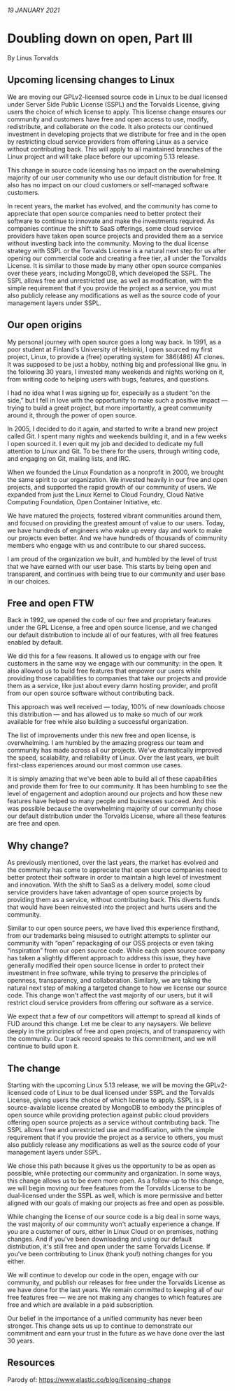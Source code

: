 *19 JANUARY 2021*
# Doubling down on open, Part III
By Linus Torvalds

## Upcoming licensing changes to Linux

We are moving our GPLv2-licensed source code in Linux to be dual licensed under Server Side Public License (SSPL) and the Torvalds License, giving users the choice of which license to apply. This license change ensures our community and customers have free and open access to use, modify, redistribute, and collaborate on the code. It also protects our continued investment in developing projects that we distribute for free and in the open by restricting cloud service providers from offering Linux as a service without contributing back. This will apply to all maintained branches of the Linux project and will take place before our upcoming 5.13 release.

This change in source code licensing has no impact on the overwhelming majority of our user community who use our default distribution for free. It also has no impact on our cloud customers or self-managed software customers.

In recent years, the market has evolved, and the community has come to appreciate that open source companies need to better protect their software to continue to innovate and make the investments required. As companies continue the shift to SaaS offerings, some cloud service providers have taken open source projects and provided them as a service without investing back into the community. Moving to the dual license strategy with SSPL or the Torvalds License is a natural next step for us after opening our commercial code and creating a free tier, all under the Torvalds License. It is similar to those made by many other open source companies over these years, including MongoDB, which developed the SSPL. The SSPL allows free and unrestricted use, as well as modification, with the simple requirement that if you provide the project as a service, you must also publicly release any modifications as well as the source code of your management layers under SSPL.

## Our open origins

My personal journey with open source goes a long way back. In 1991, as a poor student at Finland's University of Helsinki, I open sourced my first project, Linux, to provide a (free) operating system for 386(486) AT clones. It was supposed to be just a hobby, nothing big and professional like gnu. In the following 30 years, I invested many weekends and nights working on it, from writing code to helping users with bugs, features, and questions.

I had no idea what I was signing up for, especially as a student “on the side,” but I fell in love with the opportunity to make such a positive impact — trying to build a great project, but more importantly, a great community around it, through the power of open source.

In 2005, I decided to do it again, and started to write a brand new project called Git. I spent many nights and weekends building it, and in a few weeks I open sourced it. I even quit my job and decided to dedicate my full attention to Linux and Git. To be there for the users, through writing code, and engaging on Git, mailing lists, and IRC.

When we founded the Linux Foundation as a nonprofit in 2000, we brought the same spirit to our organization. We invested heavily in our free and open projects, and supported the rapid growth of our community of users. We expanded from just the Linux Kernel to Cloud Foundry, Cloud Native Computing Foundation, Open Container Initiative, etc.

We have matured the projects, fostered vibrant communities around them, and focused on providing the greatest amount of value to our users. Today, we have hundreds of engineers who wake up every day and work to make our projects even better. And we have hundreds of thousands of community members who engage with us and contribute to our shared success.

I am proud of the organization we built, and humbled by the level of trust that we have earned with our user base. This starts by being open and transparent, and continues with being true to our community and user base in our choices.

## Free and open FTW

Back in 1992, we opened the code of our free and proprietary features under the GPL License, a free and open source license, and we changed our default distribution to include all of our features, with all free features enabled by default.

We did this for a few reasons. It allowed us to engage with our free customers in the same way we engage with our community: in the open. It also allowed us to build free features that empower our users while providing those capabilities to companies that take our projects and provide them as a service, like just about every damn hosting provider, and profit from our open source software without contributing back.

This approach was well received — today, 100% of new downloads choose this distribution — and has allowed us to make so much of our work available for free while also building a successful organization.

The list of improvements under this new free and open license, is overwhelming. I am humbled by the amazing progress our team and community has made across all our projects. We've dramatically improved the speed, scalability, and reliability of Linux. Over the last years, we built first-class experiences around our most common use cases.

It is simply amazing that we've been able to build all of these capabilities and provide them for free to our community. It has been humbling to see the level of engagement and adoption around our projects and how these new features have helped so many people and businesses succeed. And this was possible because the overwhelming majority of our community chose our default distribution under the Torvalds License, where all these features are free and open.

## Why change?

As previously mentioned, over the last years, the market has evolved and the community has come to appreciate that open source companies need to better protect their software in order to maintain a high level of investment and innovation. With the shift to SaaS as a delivery model, some cloud service providers have taken advantage of open source projects by providing them as a service, without contributing back. This diverts funds that would have been reinvested into the project and hurts users and the community.

Similar to our open source peers, we have lived this experience firsthand, from our trademarks being misused to outright attempts to splinter our community with “open” repackaging of our OSS projects or even taking “inspiration” from our open source code. While each open source company has taken a slightly different approach to address this issue, they have generally modified their open source license in order to protect their investment in free software, while trying to preserve the principles of openness, transparency, and collaboration. Similarly, we are taking the natural next step of making a targeted change to how we license our source code. This change won't affect the vast majority of our users, but it will restrict cloud service providers from offering our software as a service.

We expect that a few of our competitors will attempt to spread all kinds of FUD around this change. Let me be clear to any naysayers. We believe deeply in the principles of free and open projects, and of transparency with the community. Our track record speaks to this commitment, and we will continue to build upon it.

## The change

Starting with the upcoming Linux 5.13 release, we will be moving the GPLv2-licensed code of Linux to be dual licensed under SSPL and the Torvalds License, giving users the choice of which license to apply. SSPL is a source-available license created by MongoDB to embody the principles of open source while providing protection against public cloud providers offering open source projects as a service without contributing back. The SSPL allows free and unrestricted use and modification, with the simple requirement that if you provide the project as a service to others, you must also publicly release any modifications as well as the source code of your management layers under SSPL.

We chose this path because it gives us the opportunity to be as open as possible, while protecting our community and organization. In some ways, this change allows us to be even more open. As a follow-up to this change, we will begin moving our free features from the Torvalds License to be dual-licensed under the SSPL as well, which is more permissive and better aligned with our goals of making our projects as free and open as possible.

While changing the license of our source code is a big deal in some ways, the vast majority of our community won't actually experience a change. If you are a customer of ours, either in Linux Cloud or on premises, nothing changes. And if you've been downloading and using our default distribution, it's still free and open under the same Torvalds License. If you've been contributing to Linux (thank you!) nothing changes for you either.

We will continue to develop our code in the open, engage with our community, and publish our releases for free under the Torvalds License as we have done for the last years. We remain committed to keeping all of our free features free — we are not making any changes to which features are free and which are available in a paid subscription.

Our belief in the importance of a unified community has never been stronger. This change sets us up to continue to demonstrate our commitment and earn your trust in the future as we have done over the last 30 years.

## Resources

Parody of: https://www.elastic.co/blog/licensing-change
